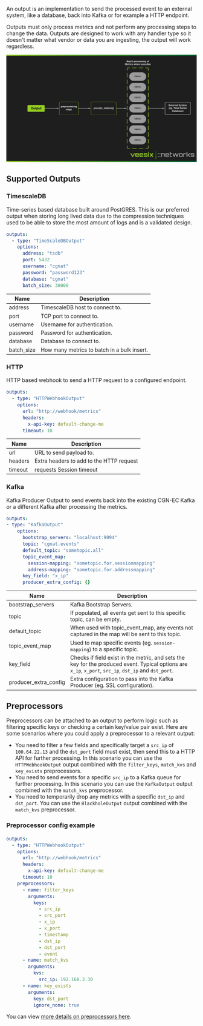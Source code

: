 An output is an implementation to send the processed event to an external system, like a database, back into Kafka or for example a HTTP endpoint.

Outputs must only process metrics and not perform any processing steps to change the data. Outputs are designed to work with any handler type so it doesn't matter what vendor or data you are ingesting, the output will work regardless.

![Output Architecture](../img/output.png)

## Supported Outputs

### TimescaleDB

Time-series based database built around PostGRES. This is our preferred output when storing long lived data due to the compression techniques used to be able to store the most amount of logs and is a validated design.

```yaml
outputs:
  - type: "TimeScaleDBOutput"
    options:
      address: "tsdb"
      port: 5432
      username: "cgnat"
      password: "password123"
      database: "cgnat"
      batch_size: 30000
```

| Name | Description |
| --- | --- |
| address | TimescaleDB host to connect to. |
| port | TCP port to connect to. |
| username | Username for authentication. |
| password | Password for authentication. |
| database | Database to connect to. |
| batch_size | How many metrics to batch in a bulk insert. |

### HTTP

HTTP based webhook to send a HTTP request to a configured endpoint.

```yaml
outputs:
  - type: "HTTPWebhookOutput"
    options:
      url: "http://webhook/metrics"
      headers:
        x-api-key: default-change-me
      timeout: 10
```

| Name | Description |
| --- | --- |
| url | URL to send payload to. |
| headers | Extra headers to add to the HTTP request |
| timeout | requests Session timeout |

### Kafka

Kafka Producer Output to send events back into the existing CGN-EC Kafka or a different Kafka after processing the metrics.

```yaml
outputs:
- type: "KafkaOutput"
    options:
      bootstrap_servers: "localhost:9094"
      topic: "cgnat.events"
      default_topic: "sometopic.all"
      topic_event_map:
        session-mapping: "sometopic.for.sessionmapping"
        address-mapping: "sometopic.for.addressmapping"
      key_field: "x_ip"
      producer_extra_config: {}
```

| Name | Description |
| --- | --- |
| bootstrap_servers | Kafka Bootstrap Servers. |
| topic | If populated, all events get sent to this specific topic, can be empty. |
| default_topic | When used with topic_event_map, any events not captured in the map will be sent to this topic. |
| topic_event_map | Used to map specific events (eg. `session-mapping`) to a specific topic. |
| key_field | Checks if field exist in the metric, and sets the key for the produced event. Typical options are `x_ip`, `x_port`, `src_ip`, `dst_ip` and `dst_port`. |
| producer_extra_config | Extra configuration to pass into the Kafka Producer (eg. SSL configuration). |

## Preprocessors

Preprocessors can be attached to an output to perform logic such as filtering specific keys or checking a certain key/value pair exist. Here are some scenarios where you could apply a preprocessor to a relevant output:

- You need to filter a few fields and specifically target a `src_ip` of `100.64.22.13` and the `dst_port` field must exist, then send this to a HTTP API for further processing. In this scenario you can use the `HTTPWebhookOutput` output combined with the `filter_keys`, `match_kvs` and `key_exists` preprocessors.
- You need to send events for a specific `src_ip` to a Kafka queue for further processing. In this scenario you can use the `KafkaOutput` output combined with the `match_kvs` preprocessor.
- You need to temporarily drop any metrics with a specific `dst_ip` and `dst_port`. You can use the `BlackholeOutput` output combined with the `match_kvs` preprocessor.


### Preprocessor config example
```yaml
outputs:
  - type: "HTTPWebhookOutput"
    options:
      url: "http://webhook/metrics"
      headers:
        x-api-key: default-change-me
      timeout: 10
    preprocessors:
      - name: filter_keys
        arguments:
          keys:
            - src_ip
            - src_port
            - x_ip
            - x_port
            - timestamp
            - dst_ip
            - dst_port
            - event
      - name: match_kvs
        arguments:
          kvs:
            src_ip: 192.168.3.30
      - name: key_exists
        arguments:
          key: dst_port
          ignore_none: true
```

You can view [more details on preprocessors here](./preprocessors.md).